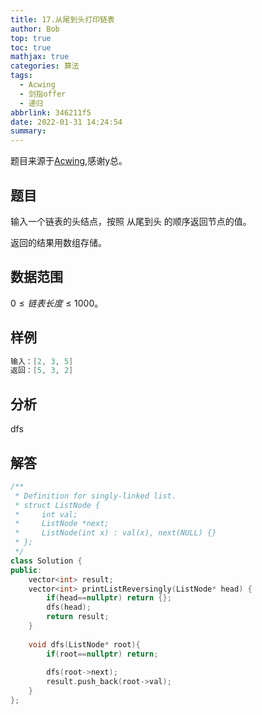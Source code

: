 ```yaml
---
title: 17.从尾到头打印链表
author: Bob
top: true
toc: true
mathjax: true
categories: 算法
tags:
  - Acwing
  - 剑指offer
  - 递归
abbrlink: 346211f5
date: 2022-01-31 14:24:54
summary:
---
```

题目来源于[Acwing](https://www.acwing.com/),感谢y总。

## **题目**
输入一个链表的头结点，按照 从尾到头 的顺序返回节点的值。

返回的结果用数组存储。

## **数据范围**
$0≤ 链表长度 ≤1000。$

## **样例**
```c++
输入：[2, 3, 5]
返回：[5, 3, 2]
```

## **分析**
dfs

## **解答**
```c++
/**
 * Definition for singly-linked list.
 * struct ListNode {
 *     int val;
 *     ListNode *next;
 *     ListNode(int x) : val(x), next(NULL) {}
 * };
 */
class Solution {
public:
    vector<int> result;
    vector<int> printListReversingly(ListNode* head) {
        if(head==nullptr) return {};
        dfs(head);
        return result;
    }
    
    void dfs(ListNode* root){
        if(root==nullptr) return;
        
        dfs(root->next);
        result.push_back(root->val);
    }
};
```